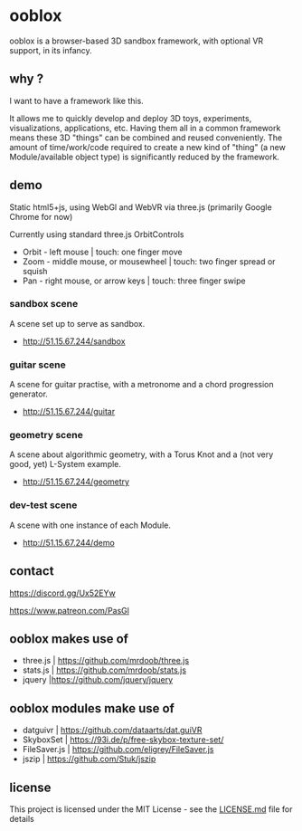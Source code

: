 ooblox
======

ooblox is a browser-based 3D sandbox framework, with optional VR support, in its infancy.

## why ?

I want to have a framework like this.

It allows me to quickly develop and deploy 3D toys, experiments, visualizations, applications, etc. Having them all in a common framework means these 3D "things" can be combined and reused conveniently. The amount of time/work/code required to create a new kind of "thing" (a new Module/available object type) is significantly reduced by the framework.

## demo

Static html5+js, using WebGl and WebVR via three.js
(primarily Google Chrome for now)

Currently using standard three.js OrbitControls

* Orbit - left mouse | touch: one finger move
* Zoom - middle mouse, or mousewheel | touch: two finger spread or squish
* Pan - right mouse, or arrow keys | touch: three finger swipe

### sandbox scene

A scene set up to serve as sandbox.

* http://51.15.67.244/sandbox

### guitar scene

A scene for guitar practise, with a metronome and a chord progression generator.

* http://51.15.67.244/guitar

### geometry scene

A scene about algorithmic geometry, with a Torus Knot and a (not very good, yet) L-System example.

* http://51.15.67.244/geometry

### dev-test scene

A scene with one instance of each Module.

* http://51.15.67.244/demo

## contact

https://discord.gg/Ux52EYw

https://www.patreon.com/PasGl

## ooblox makes use of

* three.js | https://github.com/mrdoob/three.js
* stats.js | https://github.com/mrdoob/stats.js
* jquery |https://github.com/jquery/jquery

## ooblox modules make use of

* datguivr | https://github.com/dataarts/dat.guiVR
* SkyboxSet | https://93i.de/p/free-skybox-texture-set/
* FileSaver.js | https://github.com/eligrey/FileSaver.js
* jszip | https://github.com/Stuk/jszip

## license

This project is licensed under the MIT License - see the [LICENSE.md](LICENSE.md) file for details
